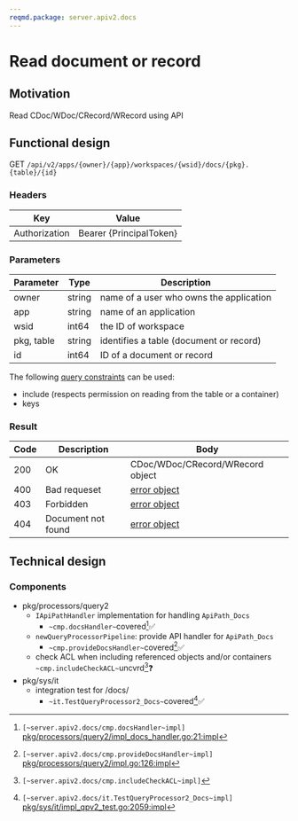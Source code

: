 ```yaml
---
reqmd.package: server.apiv2.docs
---
```


# Read document or record

## Motivation

Read CDoc/WDoc/CRecord/WRecord using API

## Functional design

GET `/api/v2/apps/{owner}/{app}/workspaces/{wsid}/docs/{pkg}.{table}/{id}`

### Headers

| Key | Value |
| --- | --- |
| Authorization | Bearer {PrincipalToken} |

### Parameters

| Parameter | Type | Description |
| --- | --- | --- |
| owner | string | name of a user who owns the application |
| app | string | name of an application |
| wsid | int64 | the ID of workspace |
| pkg, table | string | identifies a table (document or record) |
| id | int64 | ID of a document or record |

The following [query constraints](query-constraints.md) can be used:

- include (respects permission on reading from the table or a container)
- keys

### Result

| Code | Description | Body 
| --- | --- | --- |
| 200 | OK | CDoc/WDoc/CRecord/WRecord object |
| 400 | Bad requeset | [error object](errors.md) |
| 403 | Forbidden | [error object](errors.md) |
| 404 | Document not found | [error object](errors.md) |

## Technical design

### Components

- pkg/processors/query2
  - `IApiPathHandler` implementation for handling `ApiPath_Docs`
    - `~cmp.docsHandler~`covered[^1]✅
  - `newQueryProcessorPipeline`: provide API handler for `ApiPath_Docs`
    - `~cmp.provideDocsHandler~`covered[^2]✅
  - check ACL when including referenced objects and/or containers `~cmp.includeCheckACL~`uncvrd[^4]❓
- pkg/sys/it
  - integration test for /docs/
    - `~it.TestQueryProcessor2_Docs~`covered[^3]✅

[^1]: `[~server.apiv2.docs/cmp.docsHandler~impl]` [pkg/processors/query2/impl_docs_handler.go:21:impl](https://github.com/voedger/voedger/blob/f087aa888c798ec230f3d4f420b5a7ebae7e68cb/pkg/processors/query2/impl_docs_handler.go#L21)
[^2]: `[~server.apiv2.docs/cmp.provideDocsHandler~impl]` [pkg/processors/query2/impl.go:126:impl](https://github.com/voedger/voedger/blob/f087aa888c798ec230f3d4f420b5a7ebae7e68cb/pkg/processors/query2/impl.go#L126)
[^3]: `[~server.apiv2.docs/it.TestQueryProcessor2_Docs~impl]` [pkg/sys/it/impl_qpv2_test.go:2059:impl](https://github.com/voedger/voedger/blob/f087aa888c798ec230f3d4f420b5a7ebae7e68cb/pkg/sys/it/impl_qpv2_test.go#L2059)
[^4]: `[~server.apiv2.docs/cmp.includeCheckACL~impl]`
